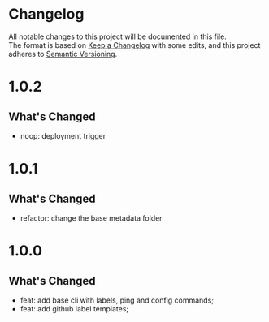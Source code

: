 # Changelog
All notable changes to this project will be documented in this file.  
The format is based on [Keep a Changelog](https://keepachangelog.com/en/1.0.0/) with some edits,
and this project adheres to [Semantic Versioning](https://semver.org/spec/v2.0.0.html).  

# 1.0.2

## What's Changed

- noop: deployment trigger

# 1.0.1

## What's Changed

- refactor: change the base metadata folder

# 1.0.0

## What's Changed

- feat: add base cli with labels, ping and config commands;
- feat: add github label templates;
